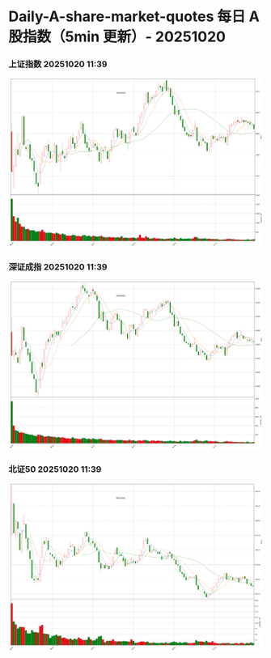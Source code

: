 
# Daily-A-share-market-quotes 每日 A 股指数（5min 更新）- 20251020

### 上证指数 20251020 11:39
![](./fig/2025/10/20251020-sh000001.png)

### 深证成指 20251020 11:39
![](./fig/2025/10/20251020-sz399001.png)

### 北证50 20251020 11:39
![](./fig/2025/10/20251020-bj899050.png)
